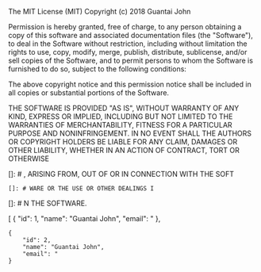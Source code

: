 The MIT License (MIT)
Copyright (c) 2018 Guantai John

Permission is hereby granted, free of charge, to any person obtaining a copy of this software and associated documentation files (the "Software"), to deal in the Software without restriction, including without limitation the rights to use, copy, modify, merge, publish, distribute, sublicense, and/or sell copies of the Software, and to permit persons to whom the Software is furnished to do so, subject to the following conditions:

The above copyright notice and this permission notice shall be included in all copies or substantial portions of the Software. 

THE SOFTWARE IS PROVIDED "AS IS", WITHOUT WARRANTY OF ANY KIND, EXPRESS OR IMPLIED, INCLUDING BUT NOT LIMITED TO THE WARRANTIES OF MERCHANTABILITY, FITNESS FOR A PARTICULAR PURPOSE AND NONINFRINGEMENT. IN NO EVENT SHALL THE AUTHORS OR COPYRIGHT HOLDERS BE LIABLE FOR ANY CLAIM, DAMAGES OR OTHER LIABILITY, WHETHER IN AN ACTION OF CONTRACT, TORT OR OTHERWISE

[]: # , ARISING FROM, OUT OF OR IN CONNECTION WITH THE SOFT
    
    []: # WARE OR THE USE OR OTHER DEALINGS I

[]: # N THE SOFTWARE.

[
    {
        "id": 1,
        "name": "Guantai John",
        "email": "
    },

    {
        "id": 2,
        "name": "Guantai John",
        "email": "
    }